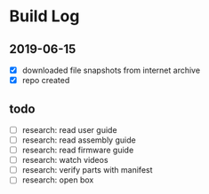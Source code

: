 # Build Log

## 2019-06-15
- [X] downloaded file snapshots from internet archive
- [X] repo created

## todo
- [ ] research: read user guide
- [ ] research: read assembly guide
- [ ] research: read firmware guide
- [ ] research: watch videos
- [ ] research: verify parts with manifest
- [ ] research: open box

